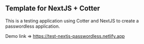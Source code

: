 ## Template for NextJS + Cotter

This is a testing application using Cotter and NextJS to create a passwordless application.

Demo link => https://test-nextjs-passwordless.netlify.app